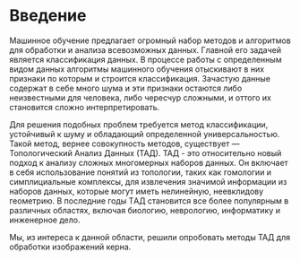 # Введение


Машинное обучение предлагает огромный набор методов и алгоритмов для обработки и анализа всевозможных данных.
Главной его задачей является классификация данных. 
В процессе работы с определенным видом данных алгоритмы машинного обучения отыскивают в них признаки по которым и строится классификация.
Зачастую данные содержат в себе много шума и эти признаки остаются либо неизвестными для человека, либо чересчур сложными, и оттого их становится сложно интерпретировать.


Для решения подобных проблем требуется метод классификации, устойчивый к шуму и обладающий определенной универсальностью.
Такой метод, вернее совокупность методов, существует — Топологический Анализ Данных (ТАД).
ТАД - это относительно новый подход к анализу сложных многомерных наборов данных. 
Он включает в себя использование понятий из топологии, таких как гомологии и симплициальные комплексы,
для извлечения значимой информации из наборов данных, которые могут иметь нелинейную, неевклидову геометрию.
В последние годы TАД становится все более популярным в различных областях, включая биологию, неврологию, информатику и инженерное дело.

Мы, из интереса к данной области, решили опробовать методы ТАД для обработки изображений керна.
